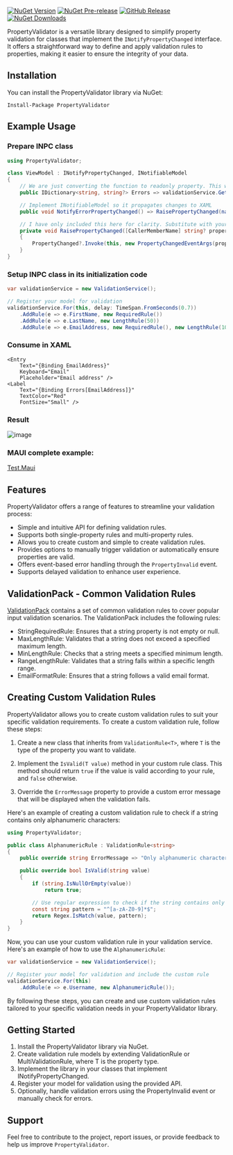 [![NuGet Version](https://img.shields.io/nuget/v/PropertyValidator.svg)](https://www.nuget.org/packages/PropertyValidator/)
[![NuGet Pre-release](https://img.shields.io/nuget/vpre/PropertyValidator.svg)](https://www.nuget.org/packages/PropertyValidator/)
[![GitHub Release](https://img.shields.io/github/release/mr5z/PropertyValidator.svg?style=flat)](https://github.com/mr5z/PropertyValidator/packages/385702)
[![NuGet Downloads](https://img.shields.io/nuget/dt/PropertyValidator.svg)](https://www.nuget.org/packages/PropertyValidator/)

PropertyValidator is a versatile library designed to simplify property validation for classes that implement the `INotifyPropertyChanged` interface. It offers a straightforward way to define and apply validation rules to properties, making it easier to ensure the integrity of your data.

## Installation

You can install the PropertyValidator library via NuGet:

```shell
Install-Package PropertyValidator
```

## Example Usage

### Prepare INPC class

```csharp
using PropertyValidator;

class ViewModel : INotifyPropertyChanged, INotifiableModel
{
    // We are just converting the function to readonly property. This will be accessed by XAML later.
    public IDictionary<string, string?> Errors => validationService.GetErrors();

    // Implement INotifiableModel so it propagates changes to XAML
    public void NotifyErrorPropertyChanged() => RaisePropertyChanged(nameof(Errors));

    // I have only included this here for clarity. Substitute with your own implentation.
    private void RaisePropertyChanged([CallerMemberName] string? propertyName = null)
    {
        PropertyChanged?.Invoke(this, new PropertyChangedEventArgs(propertyName));
    }
}
```

### Setup INPC class in its initialization code
```csharp
var validationService = new ValidationService();

// Register your model for validation
validationService.For(this, delay: TimeSpan.FromSeconds(0.7))
    .AddRule(e => e.FirstName, new RequiredRule())
    .AddRule(e => e.LastName, new LengthRule(50))
    .AddRule(e => e.EmailAddress, new RequiredRule(), new LengthRule(100), new EmailFormatRule());
```

### Consume in XAML
```xaml
<Entry
    Text="{Binding EmailAddress}"
    Keyboard="Email"
    Placeholder="Email address" />
<Label
    Text="{Binding Errors[EmailAddress]}"
    TextColor="Red"
    FontSize="Small" />
```

### Result
![image](https://github.com/mr5z/PropertyValidator/assets/6318395/9e26f615-0085-4140-ba90-b54e24fe0e71)


### MAUI complete example:
[Test.Maui](https://github.com/mr5z/Test.Maui/blob/main/Test.Maui)

## Features
PropertyValidator offers a range of features to streamline your validation process:

- Simple and intuitive API for defining validation rules.
- Supports both single-property rules and multi-property rules.
- Allows you to create custom and simple to create validation rules.
- Provides options to manually trigger validation or automatically ensure properties are valid.
- Offers event-based error handling through the `PropertyInvalid` event.
- Supports delayed validation to enhance user experience.

## ValidationPack - Common Validation Rules
[ValidationPack](https://github.com/mr5z/PropertyValidator.ValidationPack) contains a set of common validation rules to cover popular input validation scenarios. The ValidationPack includes the following rules:
- StringRequiredRule: Ensures that a string property is not empty or null.
- MaxLengthRule: Validates that a string does not exceed a specified maximum length.
- MinLengthRule: Checks that a string meets a specified minimum length.
- RangeLengthRule: Validates that a string falls within a specific length range.
- EmailFormatRule: Ensures that a string follows a valid email format.

## Creating Custom Validation Rules
PropertyValidator allows you to create custom validation rules to suit your specific validation requirements. To create a custom validation rule, follow these steps:

1. Create a new class that inherits from `ValidationRule<T>`, where `T` is the type of the property you want to validate.

2. Implement the `IsValid(T value)` method in your custom rule class. This method should return `true` if the value is valid according to your rule, and `false` otherwise.

3. Override the `ErrorMessage` property to provide a custom error message that will be displayed when the validation fails.

Here's an example of creating a custom validation rule to check if a string contains only alphanumeric characters:

```csharp
using PropertyValidator;

public class AlphanumericRule : ValidationRule<string>
{
    public override string ErrorMessage => "Only alphanumeric characters are allowed.";

    public override bool IsValid(string value)
    {
        if (string.IsNullOrEmpty(value))
            return true;

        // Use regular expression to check if the string contains only alphanumeric characters
        const string pattern = "^[a-zA-Z0-9]*$";
        return Regex.IsMatch(value, pattern);
    }
}
```
Now, you can use your custom validation rule in your validation service. Here's an example of how to use the `AlphanumericRule`:

```csharp
var validationService = new ValidationService();

// Register your model for validation and include the custom rule
validationService.For(this)
    .AddRule(e => e.Username, new AlphanumericRule());
```
By following these steps, you can create and use custom validation rules tailored to your specific validation needs in your PropertyValidator library.

## Getting Started
1. Install the PropertyValidator library via NuGet.
2. Create validation rule models by extending ValidationRule<T> or MultiValidationRule<T>, where T is the property type.
3. Implement the library in your classes that implement INotifyPropertyChanged.
4. Register your model for validation using the provided API.
5. Optionally, handle validation errors using the PropertyInvalid event or manually check for errors.

## Support
Feel free to contribute to the project, report issues, or provide feedback to help us improve `PropertyValidator`.
